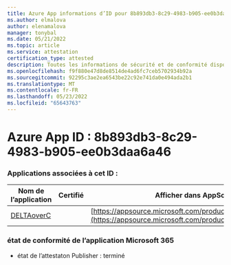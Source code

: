 ```yaml
---
title: Azure App informations d’ID pour 8b893db3-8c29-4983-b905-ee0b3daa6a46
ms.author: elmalova
author: elenamalova
manager: tonybal
ms.date: 05/21/2022
ms.topic: article
ms.service: attestation
certification_type: attested
description: Toutes les informations de sécurité et de conformité disponibles pour 8b893db3-8c29-4983-b905-ee0b3daa6a46.
ms.openlocfilehash: f9f880e47d8de8514de4ad6fc7ceb5702934b92a
ms.sourcegitcommit: 92295c3ae2ea6543be22c92e741da0e494ada2b1
ms.translationtype: MT
ms.contentlocale: fr-FR
ms.lasthandoff: 05/23/2022
ms.locfileid: "65643763"
---
```

# <a name="azure-app-id-8b893db3-8c29-4983-b905-ee0b3daa6a46"></a>Azure App ID : 8b893db3-8c29-4983-b905-ee0b3daa6a46


### <a name="apps-associated-with-this-id"></a>Applications associées à cet ID :
| **Nom de l’application** | **Certifié** | **Afficher dans AppSource** |
|--------------|---------------|-----------------------|
| [DELTAoverC](../forward/WA200003286.md) |  | [https://appsource.microsoft.com/product/office/WA200003286](https://appsource.microsoft.com/product/office/WA200003286) |

### <a name="microsoft-365-app-compliance-status"></a>état de conformité de l’application Microsoft 365
- état de l’attestaton Publisher : terminé
